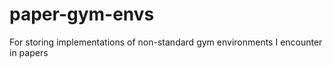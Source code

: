 # paper-gym-envs
For storing implementations of non-standard gym environments I encounter in papers
